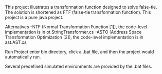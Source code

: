 This project illustrates a transformation function designed to solve false-tie. The solution is shortened as FTF (false-tie transformation function). This project is a pure java project.

Alternatives
-NTF (Normal Transformation Function [1]), the code-level implementation is in ot.StringTransformer.cs
-ASTO (Address Space Transformation Optimization [2]), the code-level implementation is in ast.AST.cs

Run Project
enter bin directory, click a .bat file, and then the project would automatically run.

Several predefined simulated environments are provided by the .bat files.
